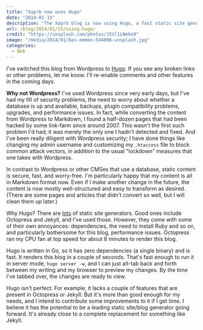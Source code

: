 ```yaml
---
title: "Xaprb now uses Hugo"
date: "2014-01-15"
description: "The Xaprb blog is now using Hugo, a fast static site generator written in Go."
url: /blog/2014/01/15/using-hugo/
credit: "https://unsplash.com/photos/J5Vl1LNmkn8"
image: "/media/2014/01/bas-emmen-544006-unsplash.jpg"
categories:
  - Web
---
```

I've switched this blog from Wordpress to [Hugo](https://gohugo.io). If you see any broken links or
other problems, let me know. I'll re-enable comments and other features in the
coming days.

<!--more-->

**Why not Wordpress?** I've used Wordpress since very early days, but I've had my
fill of security problems, the need to worry about whether a database is up and
available, backups, plugin compatibility problems, upgrades, and performance
issues. In fact, while converting the content from Wordpress to Markdown, I
found a half-dozen pages that had been hacked by some link-farm since around
2007. This wasn't the first such problem I'd had; it was merely the only one I
hadn't detected and fixed. And I've been really diligent with Wordpress
security; I have done things like changing my admin username and customizing my
`.htaccess` file to block common attack vectors, in addition to the usual
"lockdown" measures that one takes with Wordpress.

In contrast to Wordpress or other CMSes that use a database, static content is
secure, fast, and worry-free. I'm particularly happy that my content is all in
Markdown format now. Even if I make another change in the future, the content is
now mostly well-structured and easy to transform as desired. (There are some
pages and articles that didn't convert so well, but I will clean them up later.)

Why Hugo? There are [lots](http://staticsitegenerators.net) of static site generators. Good ones include
Octopress and Jekyll, and I've used those. However, they come with some of their
own annoyances: dependencies, the need to install Ruby and so on, and
particularly bothersome for this blog, performance issues. Octopress ran my CPU
fan at top speed for about 8 minutes to render this blog.

Hugo is written in Go, so it has zero dependencies (a single binary) and is
fast. It renders this blog in a couple of seconds. That's fast enough to run it
in server mode, `hugo server -w`, and I can just alt-tab back and forth between
my writing and my browser to preview my changes. By the time I've tabbed over,
the changes are ready to view.

Hugo isn't perfect. For example, it lacks a couple of features that are present
in Octopress or Jekyll. But it's more than good enough for my needs, and I
intend to contribute some improvements to it if I get time. I believe it has the
potential to be a leading static site/blog generator going forward. It's already
close to a complete replacement for something like Jekyll.
